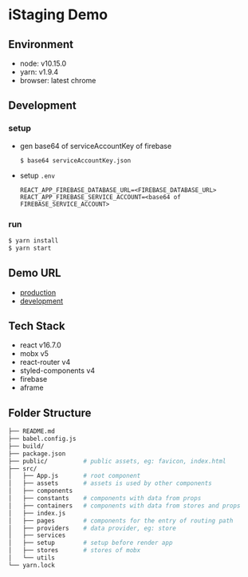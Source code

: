 # iStaging Demo

## Environment
- node: v10.15.0
- yarn: v1.9.4
- browser: latest chrome

## Development

### setup
- gen base64 of serviceAccountKey of firebase
  ```
  $ base64 serviceAccountKey.json
  ```
- setup `.env`
  ```
  REACT_APP_FIREBASE_DATABASE_URL=<FIREBASE_DATABASE_URL>
  REACT_APP_FIREBASE_SERVICE_ACCOUNT=<base64 of FIREBASE_SERVICE_ACCOUNT>
  ```

### run
```bash
$ yarn install
$ yarn start
```

## Demo URL
- [production](https://arthur791004.github.io/iStaging/building/483490)
- [development](http://localhost:3000/building/483490)

## Tech Stack
- react v16.7.0
- mobx v5
- react-router v4
- styled-components v4
- firebase
- aframe

## Folder Structure
```bash
├── README.md
├── babel.config.js
├── build/
├── package.json
├── public/          # public assets, eg: favicon, index.html
├── src/
│   ├── App.js       # root component
│   ├── assets       # assets is used by other components
│   ├── components
│   ├── constants    # components with data from props
│   ├── containers   # components with data from stores and props
│   ├── index.js
│   ├── pages        # components for the entry of routing path
│   ├── providers    # data provider, eg: store
│   ├── services
│   ├── setup        # setup before render app
│   ├── stores       # stores of mobx
│   └── utils
└── yarn.lock
```